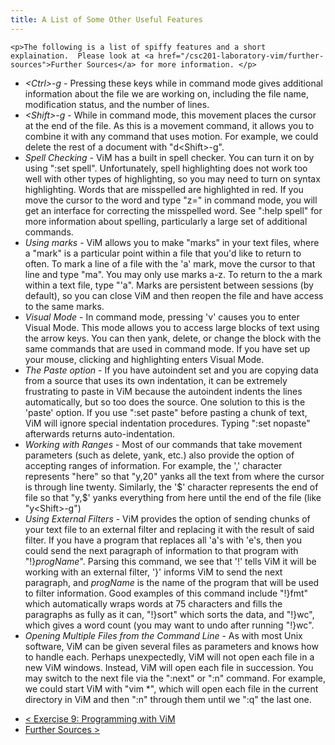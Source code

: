 ```yaml
---
title: A List of Some Other Useful Features
---
```

    <p>The following is a list of spiffy features and a short explaination.  Please look at <a href="/csc201-laboratory-vim/further-sources">Further Sources</a> for more information. </p>
<ul>
<li><em>&lt;Ctrl&gt;-g</em> - Pressing these keys while in command mode gives additional information about the file we are working on, including the file name, modification status, and the number of lines.
</li><li><em>&lt;Shift&gt;-g</em> - While in command mode, this movement places the cursor at the end of the file. As this is a movement command, it allows you to combine it with any command that uses motion. For example, we could delete the rest of a document with "d&lt;Shift&gt;-g".
</li><li><em>Spell Checking</em> - ViM has a built in spell checker. You can turn it on by using ":set spell". Unfortunately, spell highlighting does not work too well with other types of highlighting, so you may need to turn on syntax highlighting. Words that are misspelled are highlighted in red. If you move the cursor to the word and type "z=" in command mode, you will get an interface for correcting the misspelled word. See ":help spell" for more information about spelling, particularly a large set of additional commands.
</li><li><em>Using marks</em> - ViM allows you to make "marks" in your text files, where a "mark" is a particular point within a file that you'd like to return to often. To mark a line of a file with the 'a' mark, move the cursor to that line and type "ma". You may only use marks a-z. To return to the a mark within a text file, type "'a". Marks are persistent between sessions (by default), so you can close ViM and then reopen the file and have access to the same marks.
</li><li><em>Visual Mode</em> - In command mode, pressing 'v' causes you to enter Visual Mode. This mode allows you to access large blocks of text using the arrow keys. You can then yank, delete, or change the block with the same commands that are used in command mode. If you have set up your mouse, clicking and highlighting enters Visual Mode.
</li><li><em>The Paste option</em> - If you have autoindent set and you are copying data from a source that uses its own indentation, it can be extremely frustrating to paste in ViM because the autoindent indents the lines automatically, but so too does the source. One solution to this is the 'paste' option. If you use ":set paste" before pasting a chunk of text, ViM will ignore special indentation procedures. Typing ":set nopaste" afterwards returns auto-indentation.
</li><li><em>Working with Ranges</em> - Most of our commands that take movement parameters (such as delete, yank, etc.) also provide the option of accepting ranges of information. For example, the ',' character represents "here" so that "y,20" yanks all the text from where the cursor is through line twenty. Similarly, the '$' character represents the end of file so that "y,$' yanks everything from here until the end of the file (like "y&lt;Shift&gt;-g")
</li><li><em>Using External Filters</em> - ViM provides the option of sending chunks of your text file to an external filter and replacing it with the result of said filter. If you have a program that replaces all 'a's with 'e's, then you could send the next paragraph of information to that program with "!}<em>progName</em>". Parsing this command, we see that '!' tells ViM it will be working with an external filter, '}' informs ViM to send the next paragraph, and <em>progName</em> is the name of the program that will be used to filter information. Good examples of this command include "!}fmt" which automatically wraps words at 75 characters and fills the paragraphs as fully as it can, "!}sort" which sorts the data, and "!}wc", which gives a word count (you may want to undo after running "!}wc".
</li><li><em>Opening Multiple Files from the Command Line</em> - As with most Unix software, ViM can be given several files as parameters and knows how to handle each. Perhaps unexpectedly, ViM will not open each file in a new ViM windows. Instead, ViM will open each file in succession. You may switch to the next file via the ":next" or ":n" command. For example, we could start ViM with "vim *", which will open each file in the current directory in ViM and then ":n" through them until we ":q" the last one.
</li></ul>

- [&lt; Exercise 9: Programming with ViM](../exercise-9-programming-vim)
- [Further Sources &gt;](../further-sources)
